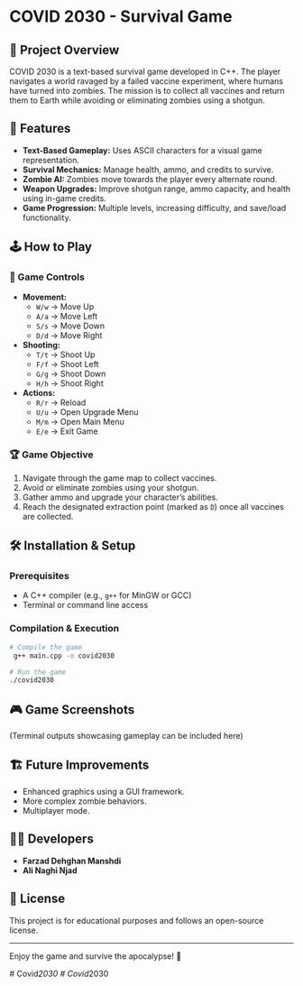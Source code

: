 # COVID 2030 - Survival Game

## 📌 Project Overview
COVID 2030 is a text-based survival game developed in C++. The player navigates a world ravaged by a failed vaccine experiment, where humans have turned into zombies. The mission is to collect all vaccines and return them to Earth while avoiding or eliminating zombies using a shotgun.

## 🎯 Features
- **Text-Based Gameplay:** Uses ASCII characters for a visual game representation.
- **Survival Mechanics:** Manage health, ammo, and credits to survive.
- **Zombie AI:** Zombies move towards the player every alternate round.
- **Weapon Upgrades:** Improve shotgun range, ammo capacity, and health using in-game credits.
- **Game Progression:** Multiple levels, increasing difficulty, and save/load functionality.

## 🕹️ How to Play
### 🔄 Game Controls
- **Movement:**
  - `W/w` → Move Up
  - `A/a` → Move Left
  - `S/s` → Move Down
  - `D/d` → Move Right
- **Shooting:**
  - `T/t` → Shoot Up
  - `F/f` → Shoot Left
  - `G/g` → Shoot Down
  - `H/h` → Shoot Right
- **Actions:**
  - `R/r` → Reload
  - `U/u` → Open Upgrade Menu
  - `M/m` → Open Main Menu
  - `E/e` → Exit Game

### 🏆 Game Objective
1. Navigate through the game map to collect vaccines.
2. Avoid or eliminate zombies using your shotgun.
3. Gather ammo and upgrade your character’s abilities.
4. Reach the designated extraction point (marked as `D`) once all vaccines are collected.

## 🛠️ Installation & Setup
### Prerequisites
- A C++ compiler (e.g., `g++` for MinGW or GCC)
- Terminal or command line access

### Compilation & Execution
```bash
# Compile the game
 g++ main.cpp -o covid2030

# Run the game
./covid2030
```

## 🎮 Game Screenshots
(Terminal outputs showcasing gameplay can be included here)

## 🏗️ Future Improvements
- Enhanced graphics using a GUI framework.
- More complex zombie behaviors.
- Multiplayer mode.

## 👨‍💻 Developers
- **Farzad Dehghan Manshdi**
- **Ali Naghi Njad**

## 📜 License
This project is for educational purposes and follows an open-source license.

---
Enjoy the game and survive the apocalypse! 🚀

#   C o v i d _ 2 0 3 0 
 
 #   C o v i d _ 2 0 3 0 
 
 
